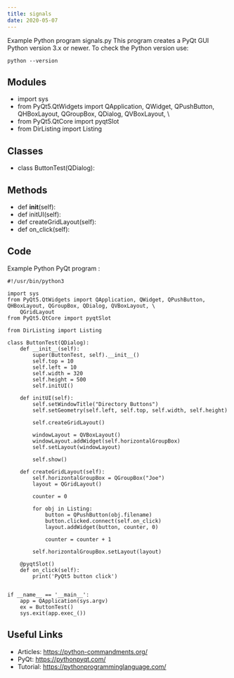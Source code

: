 ```yaml
---
title: signals
date: 2020-05-07
---
```

Example Python program signals.py
This program creates a PyQt GUI
Python version 3.x or newer.
To check the Python version use:

    python --version

## Modules

* import sys
* from PyQt5.QtWidgets import QApplication, QWidget, QPushButton, QHBoxLayout, QGroupBox, QDialog, QVBoxLayout, \
* from PyQt5.QtCore import pyqtSlot
* from DirListing import Listing

## Classes

* class ButtonTest(QDialog):

## Methods

* def __init__(self):
* def initUI(self):
* def createGridLayout(self):
* def on_click(self):

## Code

Example Python PyQt program :

    #!/usr/bin/python3
    
    import sys
    from PyQt5.QtWidgets import QApplication, QWidget, QPushButton, QHBoxLayout, QGroupBox, QDialog, QVBoxLayout, \
        QGridLayout
    from PyQt5.QtCore import pyqtSlot
    
    from DirListing import Listing
    
    class ButtonTest(QDialog):
        def __init__(self):
            super(ButtonTest, self).__init__()
            self.top = 10
            self.left = 10
            self.width = 320
            self.height = 500
            self.initUI()
    
        def initUI(self):
            self.setWindowTitle("Directory Buttons")
            self.setGeometry(self.left, self.top, self.width, self.height)
    
            self.createGridLayout()
    
            windowLayout = QVBoxLayout()
            windowLayout.addWidget(self.horizontalGroupBox)
            self.setLayout(windowLayout)
    
            self.show()
    
        def createGridLayout(self):
            self.horizontalGroupBox = QGroupBox("Joe")
            layout = QGridLayout()
    
            counter = 0
    
            for obj in Listing:
                button = QPushButton(obj.filename)
                button.clicked.connect(self.on_click)
                layout.addWidget(button, counter, 0)
    
                counter = counter + 1
    
            self.horizontalGroupBox.setLayout(layout)
    
        @pyqtSlot()
        def on_click(self):
            print('PyQt5 button click')
    
    
    if __name__ == '__main__':
        app = QApplication(sys.argv)
        ex = ButtonTest()
        sys.exit(app.exec_())
    
    

## Useful Links

- Articles: https://python-commandments.org/
- PyQt: https://pythonpyqt.com/
- Tutorial: https://pythonprogramminglanguage.com/
